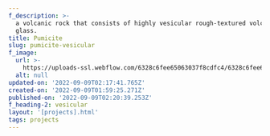 ```yaml
---
f_description: >-
  a volcanic rock that consists of highly vesicular rough-textured volcanic
  glass.
title: Pumicite
slug: pumicite-vesicular
f_image:
  url: >-
    https://uploads-ssl.webflow.com/6328c6fee65063037f8cdfc4/6328c6fee6506335838cdfc8_3.f6f48295.jpg
  alt: null
updated-on: '2022-09-09T02:17:41.765Z'
created-on: '2022-09-09T01:59:25.271Z'
published-on: '2022-09-09T02:20:39.253Z'
f_heading-2: vesicular
layout: '[projects].html'
tags: projects
---
```



